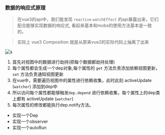 ### 数据的响应式原理

>  在vue3的api中，我们能发现 `reactive` `watchEffect` 的api暴露出来，它们配合能够实现数据的响应式, 看起来基本和mobx的使用方法基本是一致的。

> 实际上 vue3 Composition 就是从原来vue2的实际代码上抽离了出来

![s](https://cn.vuejs.org/images/data.png)

1. 首先对视图中的数据进行劫持(把每个数据都劫持处理)
2. 每个属性都会生成一个dep对象,每个属性的 `get` 方法负责添加依赖视图更新，`set` 方法负责通知视图更新
3. 在vue中，需要遍历视图中的属性进行依赖收集，此时此刻 activeUpdate (`watcher`) 添加到dep中
4. 所以访问每个属性都能够触发`dep.depend` 进行依赖收集，每个属性上的dep类上都有 activeUpdate (`watcher`) 
5. 每次属性的修改都能执行dep.notify方法。

- 实现一个Dep
- 实现一个observer
- 实现一个autoRun


